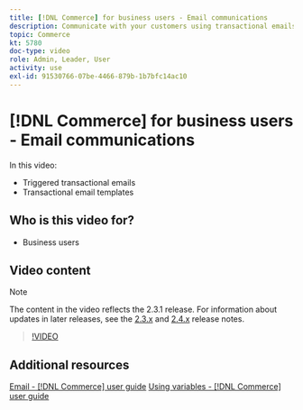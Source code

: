 ```yaml
---
title: [!DNL Commerce] for business users - Email communications
description: Communicate with your customers using transactional emails triggered by their actions on the storefront. Customize and configure the email templates for your store.
topic: Commerce
kt: 5780
doc-type: video
role: Admin, Leader, User
activity: use
exl-id: 91530766-07be-4466-879b-1b7bfc14ac10
---
```

# [!DNL Commerce] for business users - Email communications

In this video:

- Triggered transactional emails
- Transactional email templates

## Who is this video for?

- Business users

## Video content

>[!NOTE]
>
>The content in the video reflects the 2.3.1 release. For information about updates in later releases, see the [ 2.3.x](https://devdocs.magento.com/guides/v2.3/release-notes/bk-release-notes.html) and [2.4.x](https://devdocs.magento.com/guides/v2.4/release-notes/bk-release-notes.html) release notes.

>[!VIDEO](https://video.tv.adobe.com/v/36190?quality=12&learn=on)

## Additional resources

[Email - [!DNL Commerce] user guide](https://docs.magento.com/user-guide/marketing/email-templates.html)
[Using variables - [!DNL Commerce] user guide](https://docs.magento.com/user-guide/marketing/variables.html)

